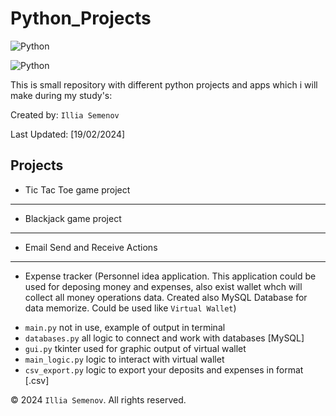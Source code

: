 # Python_Projects

![Python](https://img.shields.io/badge/python-3670A0?style=for-the-badge&logo=python&logoColor=ffdd54)

![Python](https://www.freecodecamp.org/news/content/images/2020/05/Python-language.png)

This is small repository with different python projects and apps which i will make during my study's:

Created by: `Illia Semenov`

Last Updated: [19/02/2024]

## Projects

* Tic Tac Toe game project

- - -

* Blackjack game project

- - -

* Email Send and Receive Actions

- - -

* Expense tracker (Personnel idea application. This application could be used for deposing money and expenses, also exist wallet whch will collect all money operations data. Created also MySQL Database for data memorize. Could be used like `Virtual Wallet`)
 - `main.py` not in use, example of output in terminal
 - `databases.py` all logic to connect and work with databases [MySQL]
 - `gui.py` tkinter used for graphic output of virtual wallet
 - `main_logic.py` logic to interact with virtual wallet
 - `csv_export.py` logic to export your deposits and expenses in format [.csv]

© 2024 `Illia Semenov`. All rights reserved.

